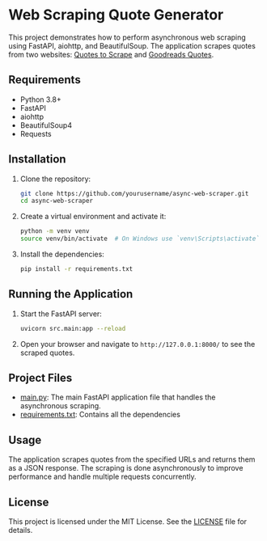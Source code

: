# Web Scraping Quote Generator

This project demonstrates how to perform asynchronous web scraping using FastAPI, aiohttp, and BeautifulSoup. The application scrapes quotes from two websites: [Quotes to Scrape](http://quotes.toscrape.com) and [Goodreads Quotes](https://www.goodreads.com/quotes).

## Requirements

- Python 3.8+
- FastAPI
- aiohttp
- BeautifulSoup4
- Requests

## Installation

1. Clone the repository:

    ```bash
    git clone https://github.com/yourusername/async-web-scraper.git
    cd async-web-scraper
    ```

2. Create a virtual environment and activate it:

    ```bash
    python -m venv venv
    source venv/bin/activate  # On Windows use `venv\Scripts\activate`
    ```

3. Install the dependencies:

    ```bash
    pip install -r requirements.txt
    ```

## Running the Application

1. Start the FastAPI server:

    ```bash
    uvicorn src.main:app --reload
    ```

2. Open your browser and navigate to `http://127.0.0.1:8000/` to see the scraped quotes.

## Project Files

- [main.py](./main.py): The main FastAPI application file that handles the asynchronous scraping.
- [requirements.txt](./requirements.txt): Contains all the dependencies  
<!-- - `async_scraper.py`: Contains the asynchronous scraping logic. -->
<!-- - `parser.py`: Contains the parsing logic for the scraped HTML content. -->
<!-- - `helpers.py`: Utility functions used in the project. -->
<!-- - `test_scraper.py`: Unit tests for the scraping functions. -->

## Usage

The application scrapes quotes from the specified URLs and returns them as a JSON response. The scraping is done asynchronously to improve performance and handle multiple requests concurrently.

## License

This project is licensed under the MIT License. See the [LICENSE](./LICENSE) file for details.
